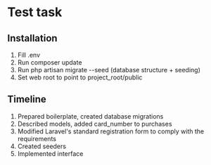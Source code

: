# Test task

## Installation

1. Fill .env
2. Run composer update
3. Run php artisan migrate --seed (database structure + seeding)
4. Set web root to point to project_root/public

## Timeline
 
1. Prepared boilerplate, created database migrations
2. Described models, added card_number to purchases
3. Modified Laravel's standard registration form to comply with the requirements
4. Created seeders
5. Implemented interface
